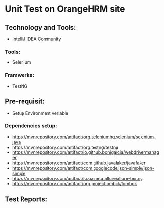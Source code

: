 # Unit Test on OrangeHRM site
## Technology and Tools:
  - IntelliJ IDEA Community 
### Tools:
   - Selenium
### Framworks:
   - TestNG
## Pre-requisit:
 - Setup Environment veriable 
 ### Dependencies setup:
 - https://mvnrepository.com/artifact/org.seleniumhq.selenium/selenium-java
 - https://mvnrepository.com/artifact/org.testng/testng
 - https://mvnrepository.com/artifact/io.github.bonigarcia/webdrivermanager
 - https://mvnrepository.com/artifact/com.github.javafaker/javafaker
 - https://mvnrepository.com/artifact/com.googlecode.json-simple/json-simple
 - https://mvnrepository.com/artifact/io.qameta.allure/allure-testng
 - https://mvnrepository.com/artifact/org.projectlombok/lombok
## Test Reports:
